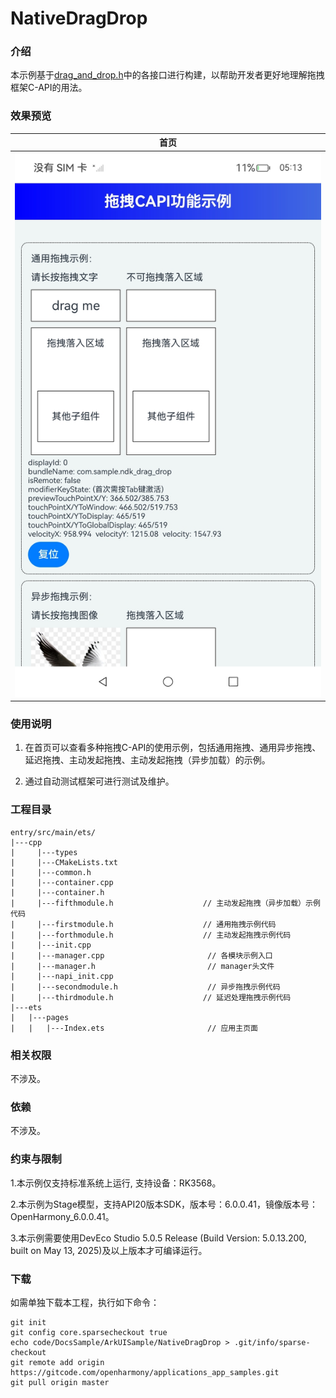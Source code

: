 # NativeDragDrop

### 介绍

本示例基于[drag_and_drop.h](https://gitcode.com/openharmony/docs/blob/master/zh-cn/application-dev/reference/apis-arkui/capi-drag-and-drop-h.md)中的各接口进行构建，以帮助开发者更好地理解拖拽框架C-API的用法。

### 效果预览

| 首页                                 |
|------------------------------------|
| ![](screenshots/device/image1.jpg) |

### 使用说明

1. 在首页可以查看多种拖拽C-API的使用示例，包括通用拖拽、通用异步拖拽、延迟拖拽、主动发起拖拽、主动发起拖拽（异步加载）的示例。

2. 通过自动测试框架可进行测试及维护。

### 工程目录
```
entry/src/main/ets/
|---cpp
|     |---types
|     |---CMakeLists.txt
|     |---common.h
|     |---container.cpp
|     |---container.h
|     |---fifthmodule.h                    // 主动发起拖拽（异步加载）示例代码
|     |---firstmodule.h                    // 通用拖拽示例代码
|     |---forthmodule.h                    // 主动发起拖拽示例代码
|     |---init.cpp
|     |---manager.cpp                       // 各模块示例入口
|     |---manager.h                         // manager头文件
|     |---napi_init.cpp
|     |---secondmodule.h                    // 异步拖拽示例代码
|     |---thirdmodule.h                    // 延迟处理拖拽示例代码
|---ets
|   |---pages
|   |   |---Index.ets                       // 应用主页面
```

### 相关权限

不涉及。

### 依赖

不涉及。

### 约束与限制

1.本示例仅支持标准系统上运行, 支持设备：RK3568。

2.本示例为Stage模型，支持API20版本SDK，版本号：6.0.0.41，镜像版本号：OpenHarmony_6.0.0.41。

3.本示例需要使用DevEco Studio 5.0.5 Release (Build Version: 5.0.13.200, built on May 13, 2025)及以上版本才可编译运行。

### 下载

如需单独下载本工程，执行如下命令：

````
git init
git config core.sparsecheckout true
echo code/DocsSample/ArkUISample/NativeDragDrop > .git/info/sparse-checkout
git remote add origin https://gitcode.com/openharmony/applications_app_samples.git
git pull origin master
````